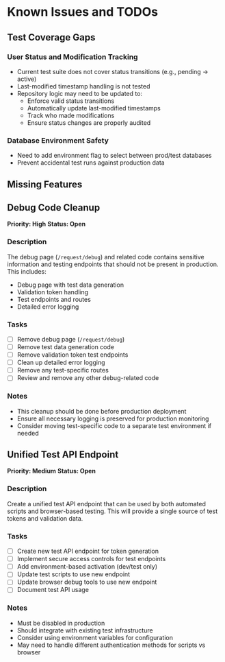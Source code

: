 # Known Issues and TODOs

## Test Coverage Gaps

### User Status and Modification Tracking
- Current test suite does not cover status transitions (e.g., pending -> active)
- Last-modified timestamp handling is not tested
- Repository logic may need to be updated to:
  - Enforce valid status transitions
  - Automatically update last-modified timestamps
  - Track who made modifications
  - Ensure status changes are properly audited

### Database Environment Safety
- Need to add environment flag to select between prod/test databases
- Prevent accidental test runs against production data

## Missing Features 

## Debug Code Cleanup

**Priority: High**
**Status: Open**

### Description
The debug page (`/request/debug`) and related code contains sensitive information and testing endpoints that should not be present in production. This includes:

- Debug page with test data generation
- Validation token handling
- Test endpoints and routes
- Detailed error logging

### Tasks
- [ ] Remove debug page (`/request/debug`)
- [ ] Remove test data generation code
- [ ] Remove validation token test endpoints
- [ ] Clean up detailed error logging
- [ ] Remove any test-specific routes
- [ ] Review and remove any other debug-related code

### Notes
- This cleanup should be done before production deployment
- Ensure all necessary logging is preserved for production monitoring
- Consider moving test-specific code to a separate test environment if needed 

## Unified Test API Endpoint

**Priority: Medium**
**Status: Open**

### Description
Create a unified test API endpoint that can be used by both automated scripts and browser-based testing. This will provide a single source of test tokens and validation data.

### Tasks
- [ ] Create new test API endpoint for token generation
- [ ] Implement secure access controls for test endpoints
- [ ] Add environment-based activation (dev/test only)
- [ ] Update test scripts to use new endpoint
- [ ] Update browser debug tools to use new endpoint
- [ ] Document test API usage

### Notes
- Must be disabled in production
- Should integrate with existing test infrastructure
- Consider using environment variables for configuration
- May need to handle different authentication methods for scripts vs browser 